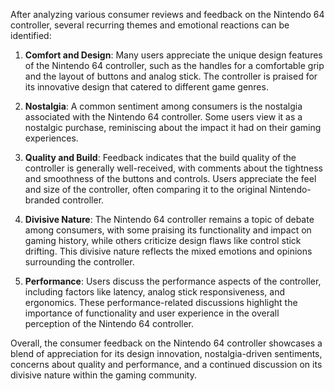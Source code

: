 After analyzing various consumer reviews and feedback on the Nintendo 64 controller, several recurring themes and emotional reactions can be identified:

1. **Comfort and Design**: Many users appreciate the unique design features of the Nintendo 64 controller, such as the handles for a comfortable grip and the layout of buttons and analog stick. The controller is praised for its innovative design that catered to different game genres.

2. **Nostalgia**: A common sentiment among consumers is the nostalgia associated with the Nintendo 64 controller. Some users view it as a nostalgic purchase, reminiscing about the impact it had on their gaming experiences.

3. **Quality and Build**: Feedback indicates that the build quality of the controller is generally well-received, with comments about the tightness and smoothness of the buttons and controls. Users appreciate the feel and size of the controller, often comparing it to the original Nintendo-branded controller.

4. **Divisive Nature**: The Nintendo 64 controller remains a topic of debate among consumers, with some praising its functionality and impact on gaming history, while others criticize design flaws like control stick drifting. This divisive nature reflects the mixed emotions and opinions surrounding the controller.

5. **Performance**: Users discuss the performance aspects of the controller, including factors like latency, analog stick responsiveness, and ergonomics. These performance-related discussions highlight the importance of functionality and user experience in the overall perception of the Nintendo 64 controller.

Overall, the consumer feedback on the Nintendo 64 controller showcases a blend of appreciation for its design innovation, nostalgia-driven sentiments, concerns about quality and performance, and a continued discussion on its divisive nature within the gaming community.
